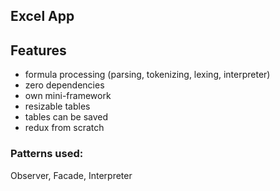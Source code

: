 ## Excel App

## Features

- formula processing (parsing, tokenizing, lexing, interpreter)
- zero dependencies
- own mini-framework
- resizable tables
- tables can be saved
- redux from scratch


### Patterns used:
Observer, Facade, Interpreter
